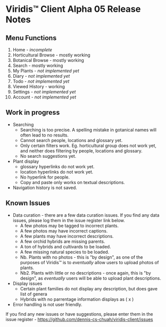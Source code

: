 # Viridis™ Client Alpha 05 Release Notes

Menu Functions
--------------
1. Home - _incomplete_
2. Horticultural Browse - mostly working
3. Botanical Browse - mostly working
4. Search - mostly working
5. My Plants - _not implemented yet_
6. Diary - _not implemented yet_
7. Todo - _not implemented yet_
8. Viewed History - working
9. Settings - _not implemented yet_
10. Account - _not implemented yet_

Work in progress
----------------
- Searching 
  - Searching is too precise. A spelling mistake in gotanical names will often lead to no results.
  - Cannot search people, locations and glossary yet.
  - Only certain filters work. Eg. horticultural group does not work yet, and neither does filtering by people, locations and glossary.
  - No search suggestions yet.
- Plant display 
  - glossary hyperlinks do not work yet.
  - location hyperlinks do not work yet.
  - No hyperlink for people.
  - Copy and paste only works on  textual descriptions.
- Navigation history is not saved. 

Known Issues
------------
- Data curation - there are a few data curation issues. If you find any data issues, please log them in the issue register link below.
  - A few photos may be tagged to incorrect plants. 
  - A few photos may have incorrect captions.
  - A few plants may have incorrect descriptions.
  - A few orchid hybrids are missing parents.
  - A ton of hybrids and cultivards to be loaded.
  - A few missing natural species to be loaded.
  - Nb. Plants with no photos - this is "by design", as one of the purposes of Viridis™ is to _eventually_ allow users to upload photos of plants.
  - Nb2. Plants with little or no descriptions - once again, this is "by design", as _eventually_ users will be able to upload plant descriptions.
- Display issues
  - Certain plant families do not display any description, but does gave list of genera
  - Hybrids with no parrentage information displays as ( x )
- Error handling is not user friendly. 

If you find any new issues or have suggestions, please enter them in the issue register - https://github.com/dennis-cs-chuah/viridis-client/issues
